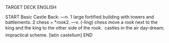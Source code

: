 TARGET DECK
ENGLISH

START
Basic
Castle
Back: —n. 1 large fortified building with towers and battlements. 2 chess = *rook2. —v. (-ling) chess move a rook next to the king and the king to the other side of the rook.  castles in the air day-dream; impractical scheme. [latin castellum]
END
